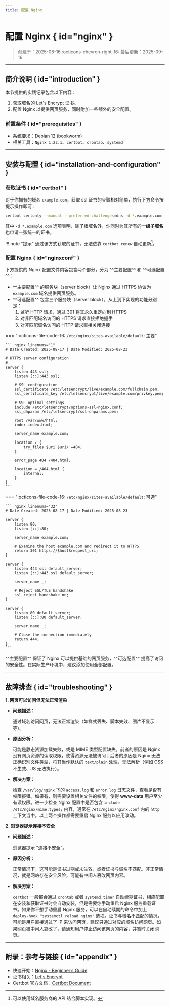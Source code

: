 ```yaml
---
title: 配置 Nginx
---
```


配置 Nginx { id="nginx" }
=============================

> 创建于：2025-08-16 :octicons-chevron-right-16: 最后更新：2025-09-16

---

简介说明 { id="introduction" }
------------------------------

本节提供的实践记录包含以下内容：

1.  获取域名的 Let's Encrypt 证书。
1.  配置 Nginx 以提供网页服务，同时附加一些额外的安全配置。

### 前置条件 { id="prerequisites" }

-   系统要求：Debian 12 (bookworm)
-   相关工具：`Nginx 1.22.1`、`certbot`、`crontab`、`systemd`
---

安装与配置 { id="installation-and-configuration" }
--------------------------------------------------

### 获取证书 { id="certbot" }

对于你拥有的域名 `example.com`，获取 ssl 证书的步骤相对简单，执行下方命令按提示操作即可：

``` sh
certbot certonly --manual --preferred-challenges=dns -d *.example.com -d example.com
```

其中 `-d *.example.com` 选项表明，除了根域名外，你同时为其所有的**一级子域名**也申请一张统一的证书。

!!! note "提示"
    通过该方式获取的证书，无法依靠 `certbot renew` 自动更新[^1]。

### 配置 Nginx { id="nginxconf" }

下方提供的 Nginx 配置文件内容包含两个部分，分为 ^^主要配置^^ 和 ^^可选配置^^：

-   ^^主要配置^^ 的服务块（server block）让 Nginx 通过 HTTPS 协议为 `example.com` 域名提供网页服务。
-   ^^可选配置^^ 包含三个服务块（server block），从上到下实现的功能分别是：
    1.  监听 HTTP 请求，通过 301 将其永久重定向到 HTTPS
    1.  对非匹配域名访问的 HTTPS 请求直接拒绝握手
    1.  对非匹配域名访问的 HTTP 请求直接关闭连接

=== ":octicons-file-code-16: `/etc/nginx/sites-available/default`: 主要"

    ``` nginx linenums="1"
    # Date Created: 2025-08-17 | Date Modified: 2025-08-23

    # HTTPS server configuration
    #
    server {
        listen 443 ssl;
        listen [::]:443 ssl;
    
        # SSL configuration
        ssl_certificate /etc/letsencrypt/live/example.com/fullchain.pem;
        ssl_certificate_key /etc/letsencrypt/live/example.com/privkey.pem;
    
        # SSL optimal settings
        include /etc/letsencrypt/options-ssl-nginx.conf;
        ssl_dhparam /etc/letsencrypt/ssl-dhparams.pem;
    
        root /var/www/html;
        index index.html;
    
        server_name example.com;

        location / {
            try_files $uri $uri/ =404;
        }

        error_page 404 /404.html;

        location = /404.html {
            internal;
        }
    }
    ```

=== ":octicons-file-code-16: `/etc/nginx/sites-available/default`: 可选"

    ``` nginx linenums="32"
    # Date Created: 2025-08-17 | Date Modified: 2025-08-23

    server {
        listen 80;
        listen [::]:80;
    
        server_name example.com;
    
        # Examine the host example.com and redirect it to HTTPS
        return 301 https://$host$request_uri;
    }

    server {
        listen 443 ssl default_server;
        listen [::]:443 ssl default_server;
    
        server_name _;
    
        # Reject SSL/TLS handshake
        ssl_reject_handshake on;
    }    
    
    server {
        listen 80 default_server;
        listen [::]:80 default_server;
    
        server_name _;
    
        # Close the connection immediately
        return 444;
    }
    ```

^^主要配置^^ 保证了 Nginx 可以提供基础的网页服务，^^可选配置^^ 提高了访问的安全性。在实际生产环境中，建议添加使用全部配置。

---

故障排查 { id="troubleshooting" }
---------------------------------

**1. 网页可以访问但无法正常渲染**

-   **问题描述：**

    通过域名访问网页，无法正常渲染（如样式丢失、脚本失效、图片不显示等）。

-   **原因分析：**

    可能是静态资源加载失败，或是 MIME 类型配置缺失。前者的原因是 Nginx 没有网页资源的读取权限，使得资源无法被访问；后者的原因是 Nginx 无法正确识别文件类型，将其当作默认的 `text/plain` 处理，无法解析（例如 CSS 不生效、JS 无法执行）。

-   **解决方案：**

    检查 `/var/log/nginx` 下的 `access.log` 和 `error.log` 日志文件，查看是否有权限报错。如果有，则需要设置相关文件的权限，使得 **www-data** 用户至少有读权限。进一步检查 Nginx 配置中是否包含 `include /etc/nginx/mime.types;` 内容，通常在 `/etc/nginx/nginx.conf` 内的 `http` 上下文当中。以上两个操作都需要重启 Nginx 服务以应用改动。

**2. 浏览器提示连接不安全**

-   **问题描述：**

    浏览器提示 "连接不安全"。

-   **原因分析：**

    正常情况下，这可能是证书过期或未生效，或者证书与域名不匹配。非正常情况，就是网站存在安全风险，可能有中间人篡改网页内容。

-   **解决方案：**

    `certbot` 一般都会通过 `crontab` 或者 `systemd.timer` 自动续期证书，相应配置在安装和获取证书时会自动安装，但是需要你手动重启 Nginx 服务重载证书。如果你不想手动重启 Nginx 服务，可以在自动续期的命令中加上 `--deploy-hook "systemctl reload nginx"` 选项。证书与域名不匹配的情况，可能是用户直接通过了 IP 来访问网页，建议只通过对应的域名访问网页。如果网页被中间人篡改了，请通知用户停止访问该网页的内容，并暂时关闭网页。

---

附录：参考与链接 { id="appendix" }
----------------------------------

-    快速开始：[Nginx - Beginner’s Guide][nginx]
-    证书相关：[Let's Encrypt][letsencrypt]
-    Certbot 官方文档：[Certbot Document][certbot]

[nginx]: https://nginx.org/en/docs/beginners_guide.html "Beginner's Guide"
[letsencrypt]: https://letsencrypt.org/docs/ "Documentation - Let's Encrypt"
[certbot]: https://eff-certbot.readthedocs.io/en/stable/ "Certbot documentation"

[^1]: 可以使用域名服务商的 API 结合脚本实现。
